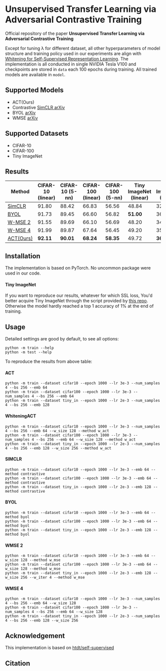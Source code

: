 # Unsupervised Transfer Learning via Adversarial Contrastive Training

Official repository of the paper **Unsupervised Transfer Learning via Adversarial Contrastive Training** 

Except for tuning λ for different dataset, all other hyperparameters of model structure and training policy used in our experiments are align with [Whitening for Self-Supervised Representation Learning](https://arxiv.org/abs/2007.06346). The implementation is all conducted in single NVIDIA Tesla V100 and checkpoints are stored in `data` each 100 epochs during training. All trained models are available in `model`.

## Supported Models
- ACT(Ours)
- Contrastive [SimCLR arXiv](https://arxiv.org/abs/2002.05709)
- BYOL [arXiv](https://arxiv.org/abs/2006.07733)
- WMSE [arXiv](https://arxiv.org/abs/2007.06346)

## Supported Datasets
- CIFAR-10 
- CIFAR-100
- Tiny ImageNet

## Results
| Method                                       | CIFAR-10 (linear) | CIFAR-10 (5-nn) | CIFAR-100 (linear) | CIFAR-100 (5-nn) | Tiny ImageNet (linear) | Tiny ImageNet (5-nn) |
|----------------------------------------------|-------------------|----------------|---------------------|------------------|------------------------|---------------------|
| [SimCLR](https://arxiv.org/abs/2002.05709)   | 91.80             | 88.42          | 66.83               | 56.56            | 48.84                  | 32.86               |
| [BYOL](https://arxiv.org/abs/2006.07733)     | 91.73             | 89.45          | 66.60               | 56.82            | **51.00**              | 36.24               |
| [W-MSE 2](https://arxiv.org/abs/2007.06346)  | 91.55             | 89.69          | 66.10               | 56.69            | 48.20                  | 34.16               |
| [W-MSE 4](https://arxiv.org/abs/2007.06346)  | 91.99             | 89.87          | 67.64               | 56.45            | 49.20                  | 35.44               |
| [ACT(Ours)]()                                         | **92.11**         | **90.01**      | **68.24**           | **58.35**        | 49.72                  | **36.40**           |


## Installation

The implementation is based on PyTorch. No uncommon package were used in our code.

#### Tiny ImageNet
If you want to reproduce our results, whatever for which SSL loss, You'd better acquire Tiny ImageNet through the script provided by [this repo](https://github.com/tjmoon0104/pytorch-tiny-imagenet). Otherwise the model hardly reached a top 1 accuracy of 1% at the end of training.

## Usage

Detailed settings are good by default, to see all options:
```
python -m train --help
python -m test --help
```

To reproduce the results from above table:
#### ACT
```
python -m train --dataset cifar10 --epoch 1000 --lr 3e-3 --num_samples 4 --bs 256 --emb 64
python -m train --dataset cifar100 --epoch 1000 --lr 3e-3 --num_samples 4 --bs 256 --emb 64
python -m train --dataset tiny_in --epoch 1000 --lr 2e-3 --num_samples 4 --bs 256 --emb 128
```

#### WhiteningACT
```
python -m train --dataset cifar10 --epoch 1000 --lr 3e-3 --num_samples 4 --bs 256 --emb 64 --w_size 128 --method w_act
python -m train --dataset cifar100 --epoch 1000 --lr 3e-3 --num_samples 4 --bs 256 --emb 64 --w_size 128 --method w_act
python -m train --dataset tiny_in --epoch 1000 --lr 2e-3 --num_samples 4 --bs 256 --emb 128 --w_size 256 --method w_act
```

#### SIMCLR
```
python -m train --dataset cifar10 --epoch 1000 --lr 3e-3 --emb 64 --method contrastive
python -m train --dataset cifar100 --epoch 1000 --lr 3e-3 --emb 64 --method contrastive
python -m train --dataset tiny_in --epoch 1000 --lr 2e-3 --emb 128 --method contrastive
```

#### BYOL
```
python -m train --dataset cifar10 --epoch 1000 --lr 3e-3 --emb 64 --method byol
python -m train --dataset cifar100 --epoch 1000 --lr 3e-3 --emb 64 --method byol
python -m train --dataset tiny_in --epoch 1000 --lr 2e-3 --emb 128 --method byol
```

#### WMSE 2
```
python -m train --dataset cifar10 --epoch 1000 --lr 3e-3 --emb 64 --w_size 128 --method w_mse
python -m train --dataset cifar100 --epoch 1000 --lr 3e-3 --emb 64 --w_size 128 --method w_mse
python -m train --dataset tiny_in --epoch 1000 --lr 2e-3 --emb 128 --w_size 256 --w_iter 4 --method w_mse
```


#### WMSE 4
```
python -m train --dataset cifar10 --epoch 1000 --lr 3e-3 --num_samples 4 --bs 256 --emb 64 --w_size 128
python -m train --dataset cifar100 --epoch 1000 --lr 3e-3 --num_samples 4 --bs 256 --emb 64 --w_size 128
python -m train --dataset tiny_in --epoch 1000 --lr 2e-3 --num_samples 4 --bs 256 --emb 128 --w_size 256
```

## Acknowledgement
This implementation is based on [htdt/self-supervised](https://github.com/htdt/self-supervised)

## Citation
```
```
